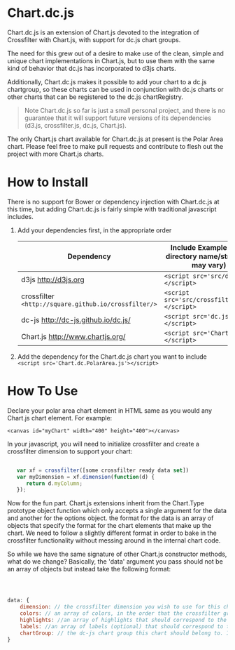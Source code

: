 # Chart.dc.js

Chart.dc.js is an extension of Chart.js devoted to the integration of Crossfilter with Chart.js, with support for dc.js chart groups. 

The need for this grew out of a desire to make use of the clean, simple and unique chart implementations in Chart.js, but to use them with the same kind of behavior that dc.js has incorporated to d3js charts.

Additionally, Chart.dc.js makes it possible to add your chart to a dc.js chartgroup, so these charts can be used in conjunction with dc.js charts or other charts that can be registered to the dc.js chartRegistry.

> Note Chart.dc.js so far is just a small personal project, and there is no guarantee that it will support future versions of its dependencies (d3.js, crossfilter.js, dc.js, Chart.js).

The only Chart.js chart available for Chart.dc.js at present is the Polar Area chart. Please feel free to make pull requests and contribute to flesh out the project with more Chart.js charts. 

# How to Install #

There is no support for Bower or dependency injection with Chart.dc.js at this time, but adding Chart.dc.js is fairly simple with traditional javascript includes. 

1. Add your dependencies first, in the appropriate order
	
	Dependency | Include Example (your directory name/structure may vary)
	--- | ---
	d3js <http://d3js.org> | `<script src='src/d3.js'></script>` 
	crossfilter `<http://square.github.io/crossfilter/>` |  `<script src='src/crossfilter.js'></script>` 
	dc-js <http://dc-js.github.io/dc.js/> | `<script src='dc.js'></script>`
	Chart.js <http://www.chartjs.org/> | `<script src='Chart.js'></script>`
2. Add the dependency for the Chart.dc.js chart you want to include
	`<script src='Chart.dc.PolarArea.js'></script>`

# How To Use #

   Declare your polar area chart element in HTML same as you would any Chart.js chart element. For example:

	<canvas id="myChart" width="400" height="400"></canvas>

   In your javascript, you will need to initialize crossfilter and create a crossfilter dimension to support your chart: 

```javascript

   var xf = crossfilter([some crossfilter ready data set])
   var myDimension = xf.dimension(function(d) { 
      return d.myColumn; 
   });

```

   Now for the fun part. Chart.js extensions inherit from the Chart.Type prototype object function which only accepts a single argument for the data and another for the options object. the format for the data is an array of objects that specify the format for the chart elements that make up the chart. We need to follow a slightly different format in order to bake in the crossfilter functionality without messing around in the internal chart code. 
   
   So while we have the same signature of other Chart.js constructor methods, what do we change? Basically, the 'data' argument you pass should not be an array of objects but instead take the following format:

```javascript



data: {
	dimension: // the crossfilter dimension you wish to use for this chart
	colors: // an array of colors, in the order that the crossfilter groupings should be colored
	highlights: //an array of highlights that should correspond to the colors array
	labels: //an array of labels (optional) that should correspond to the crossfilter group names as they should appear in tooltips. If non are supplied, the keys of the crossfilter groups will be used
	chartGroup: // the dc-js chart group this chart should belong to. If none is supplied, this chart will belong to chart group 0. 
}


```
